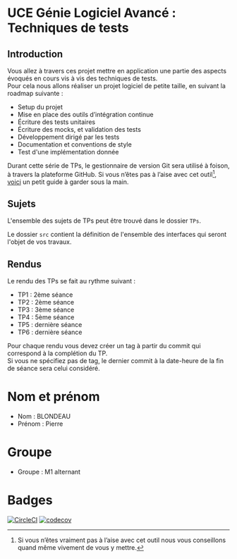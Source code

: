 # UCE Génie Logiciel Avancé : Techniques de tests

## Introduction

Vous allez à travers ces projet mettre en application une partie des aspects évoqués en cours vis à vis des techniques de tests.  
Pour cela nous allons réaliser un projet logiciel de petite taille, en suivant la roadmap suivante : 
- Setup du projet
- Mise en place des outils d’intégration continue
- Écriture des tests unitaires
- Écriture des mocks, et validation des tests
- Développement dirigé par les tests
- Documentation et conventions de style
- Test d'une implémentation donnée

Durant cette série de TPs, le gestionnaire de version Git sera utilisé à foison, à travers la plateforme GitHub. Si vous n’êtes pas à l’aise avec cet outil[^1], [voici](http://rogerdudler.github.io/git-guide/) un petit guide à garder sous la main.

## Sujets

L'ensemble des sujets de TPs peut être trouvé dans le dossier `TPs`.

Le dossier `src` contient la définition de l'ensemble des interfaces qui seront l'objet de vos travaux.

## Rendus

Le rendu des TPs se fait au rythme suivant :

- TP1 : 2ème séance
- TP2 : 2ème séance
- TP3 : 3ème séance
- TP4 : 5ème séance
- TP5 : dernière séance
- TP6 : dernière séance

Pour chaque rendu vous devez créer un tag à partir du commit qui correspond à la complétion du TP.  
Si vous ne spécifiez pas de tag, le dernier commit à la date-heure de la fin de séance sera celui considéré.

[^1]: Si vous n’êtes vraiment pas à l’aise avec cet outil nous vous conseillons quand même vivement de vous y mettre.

# Nom et prénom
- Nom : BLONDEAU
- Prénom : Pierre

# Groupe
- Groupe : M1 alternant
# Badges
[![CircleCI](https://dl.circleci.com/status-badge/img/circleci/WRoHsLXHhYWuabProeSYMi/NB5iUKhfeRPa4btZb3Dhgf/tree/main.svg?style=svg)](https://dl.circleci.com/status-badge/redirect/circleci/WRoHsLXHhYWuabProeSYMi/NB5iUKhfeRPa4btZb3Dhgf/tree/main)
[![codecov](https://codecov.io/gh/blondeaupierre/ceri-m1-techniques-de-test/graph/badge.svg?token=KXPSENIOA3)](https://codecov.io/gh/blondeaupierre/ceri-m1-techniques-de-test)